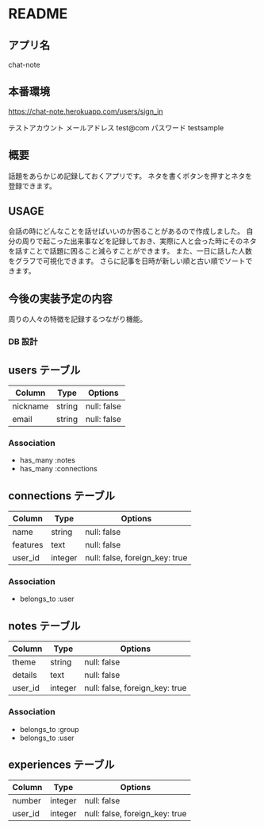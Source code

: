 # README

## アプリ名

chat-note

## 本番環境

https://chat-note.herokuapp.com/users/sign_in

テストアカウント
メールアドレス test@com
パスワード testsample

## 概要

話題をあらかじめ記録しておくアプリです。
ネタを書くボタンを押すとネタを登録できます。

## USAGE

会話の時にどんなことを話せばいいのか困ることがあるので作成しました。
自分の周りで起こった出来事などを記録しておき、実際に人と会った時にそのネタを話すことで話題に困ること減らすことができます。
また、一日に話した人数をグラフで可視化できます。
さらに記事を日時が新しい順と古い順でソートできます。

## 今後の実装予定の内容

周りの人々の特徴を記録するつながり機能。

### DB 設計

## users テーブル

| Column   | Type   | Options     |
| -------- | ------ | ----------- |
| nickname | string | null: false |
| email    | string | null: false |

### Association

- has_many :notes
- has_many :connections

## connections テーブル

| Column   | Type    | Options                        |
| -------- | ------- | ------------------------------ |
| name     | string  | null: false                    |
| features | text    | null: false                    |
| user_id  | integer | null: false, foreign_key: true |

### Association

- belongs_to :user

## notes テーブル

| Column  | Type    | Options                        |
| ------- | ------- | ------------------------------ |
| theme   | string  | null: false                    |
| details | text    | null: false                    |
| user_id | integer | null: false, foreign_key: true |

### Association

- belongs_to :group
- belongs_to :user

## experiences テーブル

| Column  | Type    | Options                        |
| ------- | ------- | ------------------------------ |
| number  | integer | null: false                    |
| user_id | integer | null: false, foreign_key: true |
